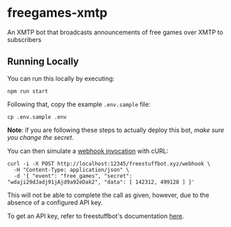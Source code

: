 # freegames-xmtp
An XMTP bot that broadcasts announcements of free games over XMTP to subscribers

## Running Locally

You can run this locally by executing:

```
npm run start
```

Following that, copy the example `.env.sample` file:

```
cp .env.sample .env
```

**Note**: if you are following these steps to actually deploy this bot, _make sure you change the secret_.

You can then simulate a [webhook invocation](https://docs.freestuffbot.xyz/v1/webhooks) with cURL:

```
curl -i -X POST http://localhost:12345/freestuffbot.xyz/webhook \
  -H "Content-Type: application/json" \
  -d '{ "event": "free_games", "secret": "wdaji29dJadj91jAjd9a92eDak2", "data": [ 142312, 499128 ] }'
```

This will not be able to complete the call as given, however, due to the absence of a configured API key.

To get an API key, refer to freestuffbot's documentation [here](https://docs.freestuffbot.xyz/).
